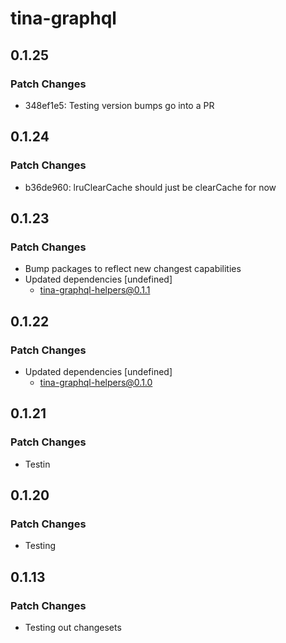 # tina-graphql

## 0.1.25

### Patch Changes

- 348ef1e5: Testing version bumps go into a PR

## 0.1.24

### Patch Changes

- b36de960: lruClearCache should just be clearCache for now

## 0.1.23

### Patch Changes

- Bump packages to reflect new changest capabilities
- Updated dependencies [undefined]
  - tina-graphql-helpers@0.1.1

## 0.1.22

### Patch Changes

- Updated dependencies [undefined]
  - tina-graphql-helpers@0.1.0

## 0.1.21

### Patch Changes

- Testin

## 0.1.20

### Patch Changes

- Testing

## 0.1.13

### Patch Changes

- Testing out changesets
